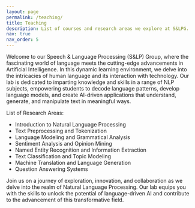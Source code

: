 ```yaml
---
layout: page
permalink: /teaching/
title: Teaching
description: List of courses and research areas we explore at S&LPG.
nav: true
nav_order: 5
---
```


Welcome to our Speech & Language Processing (S&LP) Group, where the fascinating world of language meets the cutting-edge advancements in Artificial Intelligence. In this dynamic learning environment, we delve into the intricacies of human language and its interaction with technology. Our lab is dedicated to imparting knowledge and skills in a range of NLP subjects, empowering students to decode language patterns, develop language models, and create AI-driven applications that understand, generate, and manipulate text in meaningful ways.

List of Research Areas:

- Introduction to Natural Language Processing
- Text Preprocessing and Tokenization
- Language Modeling and Grammatical Analysis
- Sentiment Analysis and Opinion Mining
- Named Entity Recognition and Information Extraction
- Text Classification and Topic Modeling
- Machine Translation and Language Generation
- Question Answering Systems

Join us on a journey of exploration, innovation, and collaboration as we delve into the realm of Natural Language Processing. Our lab equips you with the skills to unlock the potential of language-driven AI and contribute to the advancement of this transformative field.
